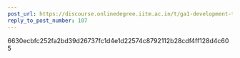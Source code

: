 ```yaml
---
post_url: https://discourse.onlinedegree.iitm.ac.in/t/ga1-development-tools-discussion-thread-tds-jan-2025/161083/113
reply_to_post_number: 107
---
```

6630ecbfc252fa2bd39d26737fc1d4e1d22574c8792112b28cdf4ff128d4c605